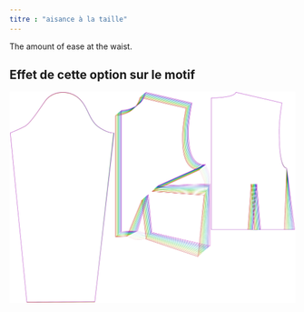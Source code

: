 ```yaml
---
titre : "aisance à la taille"
---
```


The amount of ease at the waist.

## Effet de cette option sur le motif

![Cette image montre l'effet de cette option en superposant plusieurs variantes qui ont une valeur différente pour cette option](breanna_waistease_sample.svg "Effet de cette option sur le modèle")
